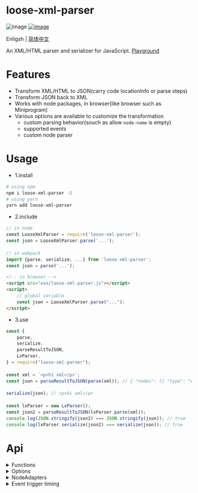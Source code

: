 # loose-xml-parser

![image](https://img.shields.io/npm/l/loose-xml-parser.svg)
[![image](https://img.shields.io/npm/v/loose-xml-parser.svg)](https://www.npmjs.com/package/loose-xml-parser)

Enligsh | [简体中文](./README.zh-CN.md)

An XML/HTML parser and serializer for JavaScript. [Playground](https://imingyu.github.io/loose-xml-parser/)

# Features

-   Transform XML/HTML to JSON(carry code locationInfo or parse steps)
-   Transform JSON back to XML
-   Works with node packages, in browser(like browser such as Miniprogram)
-   Various options are available to customize the transformation
    -   custom parsing behavior(souch as allow `node-name` is empty)
    -   supported events
    -   custom node parser

# Usage

-   1.install

```bash
# using npm
npm i loose-xml-parser -S
# using yarn
yarn add loose-xml-parser
```

-   2.include

```javascript
// in node
const LooseXmlParser = require('loose-xml-parser');
const json = LooseXmlParser.parse('...');

// in webpack
import {parse, serialize, ...} from 'loose-xml-parser';
const json = parse('...');
```

```html
<!-- in browser -->
<script src="xxx/loose-xml-parser.js"></script>
<script>
    // global variable
    const json = LooseXmlParser.parse("...");
</script>
```

-   3.use

```javascript
const {
    parse,
    serialize,
    parseResultToJSON,
    LxParser,
} = require("loose-xml-parser");

const xml = `<p>hi xml</p>`;
const json = parseResultToJSON(parse(xml)); // { "nodes": [{ "type": "element", "name": "p", "children": [{ "type": "text", "content": "hi xml" }] }] }

serialize(json); // <p>hi xml</p>

const lxParser = new LxParser();
const json2 = parseResultToJSON(lxParser.parse(xml));
console.log(JSON.stringify(json2) === JSON.stringify(json)); // true
console.log(lxParser.serialize(json2) === serialize(json)); // true
```

# Api

<details>
<summary>Functions</summary>

-   **parse**(xml: `String`, options?: [LxParseOptions](src/types.ts#L178-L181)): [LxParseResult](src/types.ts#L266-L271)

-   **parseResultToJSON**(result: [LxParseResult](src/types.ts#L266-L271), options?: [LxToJSONOptions](src/types.ts#L251-L257)): [LxParseResultJSON](src/types.ts#L258-L265)

-   **serialize**(json: [LxNodeJSON](src/types.ts#L287-L299) | [LxNodeJSON](src/types.ts#L287-L299)[], options?: [LxSerializeOptions](src/types.ts#L60-L62)): `String`

-   **new LxParser**(options?: [LxParserOptions](src/types.ts#L335-L338))

    -   **parse**(xml: `String`, options?: [LxParseOptions](src/types.ts#L178-L181)): [LxParseResult](src/types.ts#L266-L271)

    -   **parseResultToJSON**(result: [LxParseResult](src/types.ts#L266-L271), options?: [LxToJSONOptions](src/types.ts#L251-L257)): [LxParseResultJSON](src/types.ts#L258-L265)

    -   **serialize**(json: [LxNodeJSON](src/types.ts#L287-L299) | [LxNodeJSON](src/types.ts#L287-L299)[], options?: [LxSerializeOptions](src/types.ts#L60-L62)): `String`

</details>

<details>
<summary>Options</summary>

-   [LxParserOptions](src/types.ts#L335-L338)
-   [LxParseOptions](src/types.ts#L178-L181)
-   [LxToJSONOptions](src/types.ts#L251-L257)
-   [LxSerializeOptions](src/types.ts#L60-L62)
</details>

<details>
<summary>NodeAdapters</summary>
</details>

<details>
<summary>Event trigger timing</summary>

![Legend](./docs/img/legend.png)

![Element](./docs/img/element.png)

![Comment](./docs/img/comment.png)

![Text](./docs/img/text.png)

![CDATA](./docs/img/cdata.png)

![ProcessingInstruction](./docs/img/pi.png)

![DTD](./docs/img/dtd.png)

</details>
